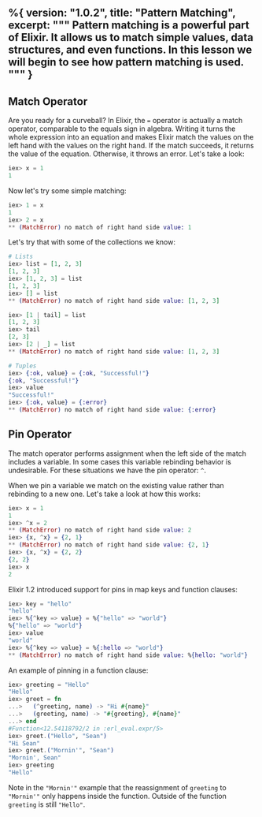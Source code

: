 %{
  version: "1.0.2",
  title: "Pattern Matching",
  excerpt: """
  Pattern matching is a powerful part of Elixir. It allows us to match simple values, data structures, and even functions.
  In this lesson we will begin to see how pattern matching is used.
  """
}
---

## Match Operator

Are you ready for a curveball? In Elixir, the `=` operator is actually a match operator, comparable to the equals sign in algebra. Writing it turns the whole expression into an equation and makes Elixir match the values on the left hand with the values on the right hand. If the match succeeds, it returns the value of the equation. Otherwise, it throws an error. Let's take a look:

```elixir
iex> x = 1
1
```

Now let's try some simple matching:

```elixir
iex> 1 = x
1
iex> 2 = x
** (MatchError) no match of right hand side value: 1
```

Let's try that with some of the collections we know:

```elixir
# Lists
iex> list = [1, 2, 3]
[1, 2, 3]
iex> [1, 2, 3] = list
[1, 2, 3]
iex> [] = list
** (MatchError) no match of right hand side value: [1, 2, 3]

iex> [1 | tail] = list
[1, 2, 3]
iex> tail
[2, 3]
iex> [2 | _] = list
** (MatchError) no match of right hand side value: [1, 2, 3]

# Tuples
iex> {:ok, value} = {:ok, "Successful!"}
{:ok, "Successful!"}
iex> value
"Successful!"
iex> {:ok, value} = {:error}
** (MatchError) no match of right hand side value: {:error}
```

## Pin Operator

The match operator performs assignment when the left side of the match includes a variable.
In some cases this variable rebinding behavior is undesirable.
For these situations we have the pin operator: `^`.

When we pin a variable we match on the existing value rather than rebinding to a new one.
Let's take a look at how this works:

```elixir
iex> x = 1
1
iex> ^x = 2
** (MatchError) no match of right hand side value: 2
iex> {x, ^x} = {2, 1}
** (MatchError) no match of right hand side value: {2, 1}
iex> {x, ^x} = {2, 2}
{2, 2}
iex> x
2
```

Elixir 1.2 introduced support for pins in map keys and function clauses:

```elixir
iex> key = "hello"
"hello"
iex> %{^key => value} = %{"hello" => "world"}
%{"hello" => "world"}
iex> value
"world"
iex> %{^key => value} = %{:hello => "world"}
** (MatchError) no match of right hand side value: %{hello: "world"}
```

An example of pinning in a function clause:

```elixir
iex> greeting = "Hello"
"Hello"
iex> greet = fn
...>   (^greeting, name) -> "Hi #{name}"
...>   (greeting, name) -> "#{greeting}, #{name}"
...> end
#Function<12.54118792/2 in :erl_eval.expr/5>
iex> greet.("Hello", "Sean")
"Hi Sean"
iex> greet.("Mornin'", "Sean")
"Mornin', Sean"
iex> greeting
"Hello"
```

Note in the `"Mornin'"` example that the reassignment of `greeting` to `"Mornin'"` only happens inside the function. Outside of the function `greeting` is still `"Hello"`.
